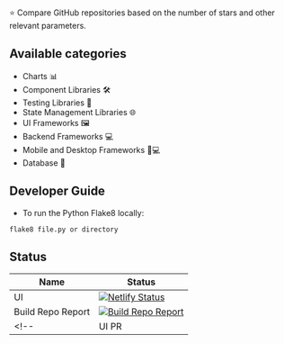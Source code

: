 ⭐️ Compare GitHub repositories based on the number of stars and other relevant parameters.

## Available categories

- Charts 📊
- Component Libraries 🛠️
- Testing Libraries 🧪
- State Management Libraries 🌐
- UI Frameworks 🖼️
- Backend Frameworks 💻
- Mobile and Desktop Frameworks 📱💻
- Database 📂

## Developer Guide
- To run the Python Flake8 locally:
```shell
flake8 file.py or directory
```

## Status

| Name              | Status                                                                                                                                                                                     |
| ----------------- | ------------------------------------------------------------------------------------------------------------------------------------------------------------------------------------------ |
| UI                | [![Netlify Status](https://api.netlify.com/api/v1/badges/1d90db00-2475-4aac-959c-f83f5c9595d3/deploy-status)](https://app.netlify.com/sites/selectstar/deploys)                            |
| Build Repo Report | [![Build Repo Report](https://github.com/lifeparticle/SelectStar/actions/workflows/python-app.yml/badge.svg)](https://github.com/lifeparticle/SelectStar/actions/workflows/python-app.yml) |
 <!--              | UI PR | [![UI PR](https://github.com/lifeparticle/binarytree/actions/workflows/ui-pr.yml/badge.svg)](https://github.com/lifeparticle/binarytree/actions/workflows/ui-pr.yml) | -->
